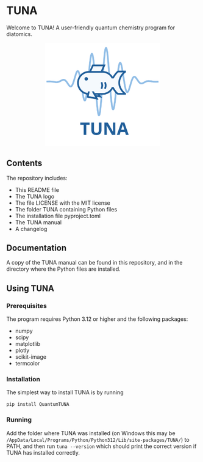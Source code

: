 # TUNA

Welcome to TUNA! A user-friendly quantum chemistry program for diatomics.

<p align="center" style="margin: 0;">
  <img src="TUNA Logo.svg" alt="Fish swimming through a wavepacket" style="max-width: 60%; height: auto;" />
</p>

## Contents

The repository includes:

* This README file
* The TUNA logo
* The file LICENSE with the MIT license
* The folder TUNA containing Python files
* The installation file pyproject.toml
* The TUNA manual
* A changelog

## Documentation

A copy of the TUNA manual can be found in this repository, and in the directory where the Python files are installed.

## Using TUNA

### Prerequisites
The program requires Python 3.12 or higher and the following packages:

* numpy
* scipy
* matplotlib
* plotly
* scikit-image
* termcolor

### Installation

The simplest way to install TUNA is by running

```
pip install QuantumTUNA
```

### Running

Add the folder where TUNA was installed (on Windows this may be ```/AppData/Local/Programs/Python/Python312/Lib/site-packages/TUNA/```) to PATH, and then run ```tuna --version``` which should print the correct version if TUNA has installed correctly.

